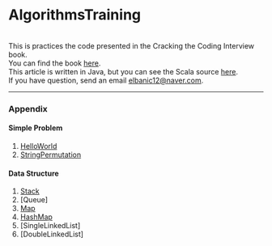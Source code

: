 # AlgorithmsTraining

</br>This is practices the code presented in the Cracking the Coding Interview book.
</br>You can find the book [here](http://www.crackingthecodinginterview.com).
</br>This article is written in Java, but you can see the Scala source [here](https://github.com/elbanic/ScalaTraining).
</br>If you have question, send an email [elbanic12@naver.com](mailto:elbanic12@naver.com).

---
### Appendix

#### Simple Problem
1. [HelloWorld](https://github.com/elbanic/AlgorithmsTraining/blob/master/src/HelloWorld.java)
2. [StringPermutation](https://github.com/elbanic/AlgorithmsTraining/blob/master/src/StringPermutation.java)

#### Data Structure
1. [Stack](https://github.com/elbanic/AlgorithmsTraining/blob/master/util/Stack.java)
2. [Queue]
3. [Map](https://github.com/elbanic/AlgorithmsTraining/blob/master/util/Map.java)
4. [HashMap](https://github.com/elbanic/AlgorithmsTraining/blob/master/util/Map.java)
5. [SingleLinkedList]
6. [DoubleLinkedList]
